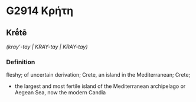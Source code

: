 # G2914 Κρήτη

## Krḗtē

_(kray'-tay | KRAY-tay | KRAY-tay)_

### Definition

fleshy; of uncertain derivation; Crete, an island in the Mediterranean; Crete; 

- the largest and most fertile island of the Mediterranean archipelago or Aegean Sea, now the modern Candia
